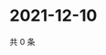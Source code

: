 # 2021-12-10

共 0 条

<!-- BEGIN WEIBO -->
<!-- 最后更新时间 Fri Dec 10 2021 00:17:29 GMT+0800 (China Standard Time) -->

<!-- END WEIBO -->
